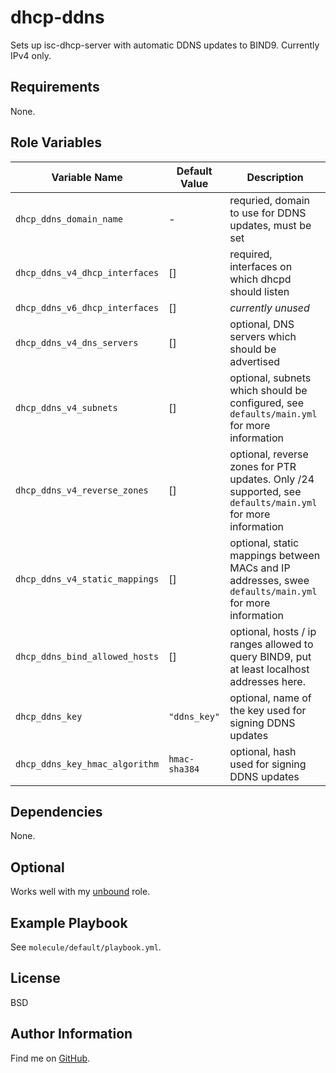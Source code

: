dhcp-ddns
=========

Sets up isc-dhcp-server with automatic DDNS updates to BIND9. Currently IPv4
only.

Requirements
------------

None.

Role Variables
--------------

| Variable Name | Default Value | Description |
--------------- |---------------|--------------
 `dhcp_ddns_domain_name` | - | requried, domain to use for DDNS updates, must be set
 `dhcp_ddns_v4_dhcp_interfaces` | [] | required, interfaces on which dhcpd should listen
 `dhcp_ddns_v6_dhcp_interfaces` | [] | _currently unused_
 `dhcp_ddns_v4_dns_servers` | [] | optional, DNS servers which should be advertised
 `dhcp_ddns_v4_subnets` | [] | optional, subnets which should be configured, see `defaults/main.yml` for more information
 `dhcp_ddns_v4_reverse_zones` | [] | optional, reverse zones for PTR updates. Only /24 supported, see `defaults/main.yml` for more information
 `dhcp_ddns_v4_static_mappings` | [] | optional, static mappings between MACs and IP addresses, swee `defaults/main.yml` for more information
 `dhcp_ddns_bind_allowed_hosts` | [] | optional, hosts / ip ranges allowed to query BIND9, put at least localhost addresses here.
 `dhcp_ddns_key` | `"ddns_key"` | optional, name of the key used for signing DDNS updates
 `dhcp_ddns_key_hmac_algorithm` | `hmac-sha384` | optional, hash used for signing DDNS updates

Dependencies
------------

None.

## Optional

Works well with my [unbound](https://github.com/ThreeFx/unbound) role.

Example Playbook
----------------

See `molecule/default/playbook.yml`.

License
-------

BSD

Author Information
------------------

Find me on [GitHub](https://github.com/ThreeFx).
